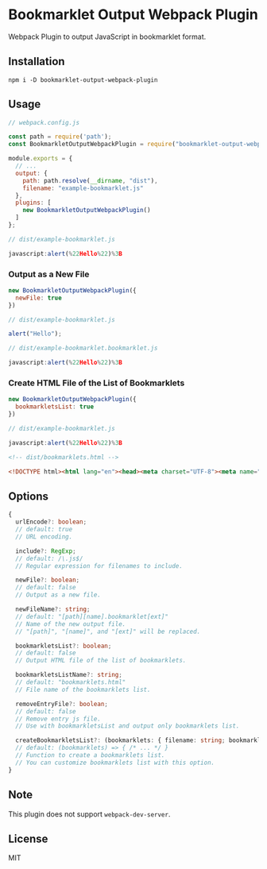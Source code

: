 # Bookmarklet Output Webpack Plugin

Webpack Plugin to output JavaScript in bookmarklet format.

## Installation

```shell
npm i -D bookmarklet-output-webpack-plugin
```

## Usage

```javascript
// webpack.config.js

const path = require('path');
const BookmarkletOutputWebpackPlugin = require("bookmarklet-output-webpack-plugin");

module.exports = {
  // ...
  output: {
    path: path.resolve(__dirname, "dist"),
    filename: "example-bookmarklet.js"
  },
  plugins: [
    new BookmarkletOutputWebpackPlugin()
  ]
};
```

```javascript
// dist/example-bookmarklet.js

javascript:alert(%22Hello%22)%3B
```

### Output as a New File

```javascript
new BookmarkletOutputWebpackPlugin({
  newFile: true
})
```

```javascript
// dist/example-bookmarklet.js

alert("Hello");
```

```javascript
// dist/example-bookmarklet.bookmarklet.js

javascript:alert(%22Hello%22)%3B
```

### Create HTML File of the List of Bookmarklets

```javascript
new BookmarkletOutputWebpackPlugin({
  bookmarkletsList: true
})
```

```javascript
// dist/example-bookmarklet.js

javascript:alert(%22Hello%22)%3B
```

```html
<!-- dist/bookmarklets.html -->

<!DOCTYPE html><html lang="en"><head><meta charset="UTF-8"><meta name="viewport" content="width=device-width, initial-scale=1.0"><title>Bookmarklets</title><style>body{font:18px sans-serif;margin:20px}</style></head><body><p>You can drag the following bookmarklets and register for the bookmark.</p><ul><li><a href="javascript:alert(%22Hello%22)%3B">test.js</a></li></ul></body></html>
```

## Options

```typescript
{
  urlEncode?: boolean;
  // default: true
  // URL encoding.

  include?: RegExp;
  // default: /\.js$/
  // Regular expression for filenames to include.

  newFile?: boolean;
  // default: false
  // Output as a new file.

  newFileName?: string;
  // default: "[path][name].bookmarklet[ext]"
  // Name of the new output file.
  // "[path]", "[name]", and "[ext]" will be replaced.

  bookmarkletsList?: boolean;
  // default: false
  // Output HTML file of the list of bookmarklets.

  bookmarkletsListName?: string;
  // default: "bookmarklets.html"
  // File name of the bookmarklets list.

  removeEntryFile?: boolean;
  // default: false
  // Remove entry js file.
  // Use with bookmarkletsList and output only bookmarklets list.

  createBookmarkletsList?: (bookmarklets: { filename: string; bookmarklet: string; }[]) => string;
  // default: (bookmarklets) => { /* ... */ }
  // Function to create a bookmarklets list.
  // You can customize bookmarklets list with this option.
}
```

## Note

This plugin does not support `webpack-dev-server`.

## License

MIT
